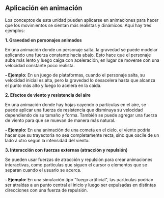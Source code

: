 ## Aplicación en animación

Los conceptos de esta unidad pueden aplicarse en animaciones para hacer que los movimientos se sientan más realistas y dinámicos. Aquí hay tres ejemplos:

**1. Gravedad en personajes animados**

En una animación donde un personaje salta, la gravedad se puede modelar aplicando una fuerza constante hacia abajo. Esto hace que el personaje suba más lento y luego caiga con aceleración, en lugar de moverse con una velocidad constante poco realista.

**- Ejemplo:** En un juego de plataformas, cuando el personaje salta, su velocidad inicial es alta, pero la gravedad lo desacelera hasta que alcanza el punto más alto y luego lo acelera en la caída.

**2. Efectos de viento y resistencia del aire**

En una animación donde hay hojas cayendo o partículas en el aire, se puede aplicar una fuerza de resistencia que disminuya su velocidad dependiendo de su tamaño y forma. También se puede agregar una fuerza de viento para que se muevan de manera más natural.

**- Ejemplo:** En una animación de una cometa en el cielo, el viento podría hacer que su trayectoria no sea completamente recta, sino que oscile de un lado a otro según la intensidad del viento.

**3. Interacción con fuerzas externas (atracción y repulsión)**

Se pueden usar fuerzas de atracción y repulsión para crear animaciones interactivas, como partículas que siguen el cursor o elementos que se separan cuando el usuario se acerca.

**- Ejemplo:** En una simulación tipo "fuego artificial", las partículas podrían ser atraídas a un punto central al inicio y luego ser expulsadas en distintas direcciones con una fuerza de repulsión.
